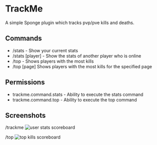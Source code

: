 # TrackMe

A simple Sponge plugin which tracks pvp/pve kills and deaths.

## Commands

* /stats - Show your current stats
* /stats [player] - Show the stats of another player who is online
* /top - Shows players with the most kills
* /top [page] Shows players with the most kills for the specified page


## Permissions

* trackme.command.stats - Ability to execute the stats command
* trackme.command.top - Ability to execute the top command

## Screenshots

/trackme
![user stats scoreboard](https://i.imgur.com/qdSM2Ok.png)

/top
![top kills scoreboard](https://i.imgur.com/Dlc1S5F.png)
